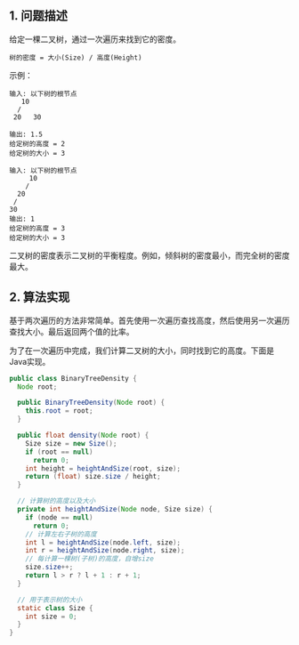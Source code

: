 ## 1. 问题描述

给定一棵二叉树，通过一次遍历来找到它的密度。

```
树的密度 = 大小(Size) / 高度(Height)
```

示例：

```
输入: 以下树的根节点
   10
  /   
 20   30

输出: 1.5
给定树的高度 = 2
给定树的大小 = 3

输入: 以下树的根节点
     10
    /   
  20   
 /
30
输出: 1
给定树的高度 = 3
给定树的大小 = 3
```

二叉树的密度表示二叉树的平衡程度。例如，倾斜树的密度最小，而完全树的密度最大。

## 2. 算法实现

基于两次遍历的方法非常简单。首先使用一次遍历查找高度，然后使用另一次遍历查找大小。最后返回两个值的比率。

为了在一次遍历中完成，我们计算二叉树的大小，同时找到它的高度。下面是Java实现。

```java
public class BinaryTreeDensity {
  Node root;

  public BinaryTreeDensity(Node root) {
    this.root = root;
  }

  public float density(Node root) {
    Size size = new Size();
    if (root == null)
      return 0;
    int height = heightAndSize(root, size);
    return (float) size.size / height;
  }

  // 计算树的高度以及大小
  private int heightAndSize(Node node, Size size) {
    if (node == null)
      return 0;
    // 计算左右子树的高度
    int l = heightAndSize(node.left, size);
    int r = heightAndSize(node.right, size);
    // 每计算一棵树(子树)的高度，自增size
    size.size++;
    return l > r ? l + 1 : r + 1;
  }

  // 用于表示树的大小
  static class Size {
    int size = 0;
  }
}
```